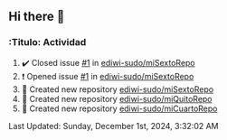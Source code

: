 ## Hi there 👋

<!--
**ediwi-sudo/ediwi-sudo** is a ✨ _special_ ✨ repository because its `README.md` (this file) appears on your GitHub profile.

Here are some ideas to get you started:

- 🔭 I’m currently working on ...
- 🌱 I’m currently learning ...
- 👯 I’m looking to collaborate on ...
- 🤔 I’m looking for help with ...
- 💬 Ask me about ...
- 📫 How to reach me: ...
- 😄 Pronouns: ...
- ⚡ Fun fact: ...
-->


### :Titulo: Actividad
<!--RECENT_ACTIVITY:start-->
1. ✔️ Closed issue [#1](https://github.com/ediwi-sudo/miSextoRepo/issues/1) in [ediwi-sudo/miSextoRepo](https://github.com/ediwi-sudo/miSextoRepo)
2. ❗️ Opened issue [#1](https://github.com/ediwi-sudo/miSextoRepo/issues/1) in [ediwi-sudo/miSextoRepo](https://github.com/ediwi-sudo/miSextoRepo)
3. 📔 Created new repository [ediwi-sudo/miSextoRepo](https://github.com/ediwi-sudo/miSextoRepo)
4. 📔 Created new repository [ediwi-sudo/miQuitoRepo](https://github.com/ediwi-sudo/miQuitoRepo)
5. 📔 Created new repository [ediwi-sudo/miCuartoRepo](https://github.com/ediwi-sudo/miCuartoRepo)
<!--RECENT_ACTIVITY:end-->
<!--RECENT_ACTIVITY:last_update-->
Last Updated: Sunday, December 1st, 2024, 3:32:02 AM
<!--RECENT_ACTIVITY:last_update_end-->